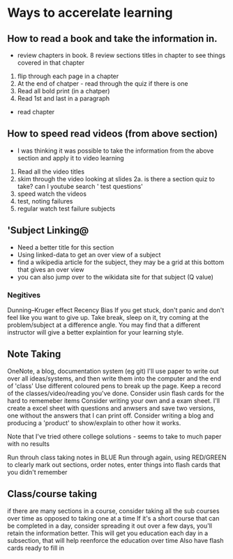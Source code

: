 # Ways to accerelate learning

## How to read a book and take the information in.
* review chapters in book.
8 review sections titles in chapter to see things covered in that chapter
1. flip through each page in a chapter
2. At the end of chatper - read through the quiz if there is one
3. Read all bold print (in a chatper)
4. Read 1st and last in a paragraph
* read chapter

## How to speed read videos (from above section)
  * I was thinking it was possible to take the information from the above section and apply it to video learning
  1. Read all the video titles
  2. skim through the video looking at slides
  2a. is there a section quiz to take? can I youtube search '<subject> test questions'
  3. speed watch the videos
  4. test, noting failures
  5. regular watch test failure subjects
 
## 'Subject Linking@

* Need a better title for this section
* Using linked-data to get an over view of a subject
* find a wikipedia article for the subject, they may be a grid at this bottom that gives an over view
* you can also jump over to the wikidata site for that subject (Q value)

### Negitives
Dunning–Kruger effect
Recency Bias
If you get stuck, don't panic and don't feel like you want to give up. Take break, sleep on it, try coming at the problem/subject at a difference angle. You may find that a different instructor will give a better explaintion for your learning style. 

## Note Taking
OneNote, a blog, documentation system (eg git)
I'll use  paper to write out over all ideas/systems, and then write them into the computer and the end of 'class'
Use different coloured pens to break up the page.
Keep a record of the classes/video/reading you've done.
Consider usin flash cards for the hard to rememeber items
Consider writing your own and a exam sheet. I'll create a excel sheet with questions and anwsers and save two versions, one without the answers that I can print off.
Consider writing a blog and producing a 'product' to show/explain to other how it works. 


Note that I've tried othere college solutions - seems to take to much paper with no results

Run throuh class taking notes in BLUE
Run through again, using RED/GREEN to clearly mark out sections, order notes, enter things into flash cards that you didn't remember


## Class/course taking
if there are many sections in a course, consider taking all the sub courses over time as opposed to taking one at a time
If it's a short course that can be completed in a day, consider spreading it out over a few days, you'll retain the information better.
This will get you education each day in a subsection, that will help reenforce the education over time
Also have flash cards ready to fill in
